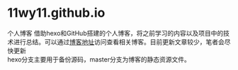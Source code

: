 # 11wy11.github.io
个人博客
借助hexo和GitHub搭建的个人博客，将之前学习的内容以及项目中的技术进行总结。可以通过[博客地址](http://11wy11.github.io)访问查看相关博客。目前更新文章较少，笔者会尽快更新  
hexo分支主要用于备份源码，master分支为博客的静态资源文件。
